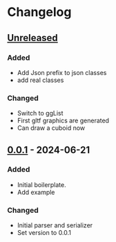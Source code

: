 # Changelog

## [Unreleased]

### Added

- Add Json prefix to json classes
- add real classes

### Changed

- Switch to ggList
- First gltf graphics are generated
- Can draw a cuboid now

## [0.0.1] - 2024-06-21

### Added

- Initial boilerplate.
- Add example

### Changed

- Initial parser and serializer
- Set version to 0.0.1

[Unreleased]: https://github.com/inlavigo/gg_gltf/compare/0.0.1...HEAD
[0.0.1]: https://github.com/inlavigo/gg_gltf/tag/%tag
